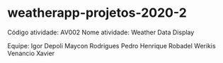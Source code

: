 # weatherapp-projetos-2020-2

Código atividade: AV002
Nome atividade: Weather Data Display

Equipe:
    Igor Depoli
    Maycon Rodrigues
    Pedro Henrique Robadel
    Werikis Venancio Xavier
